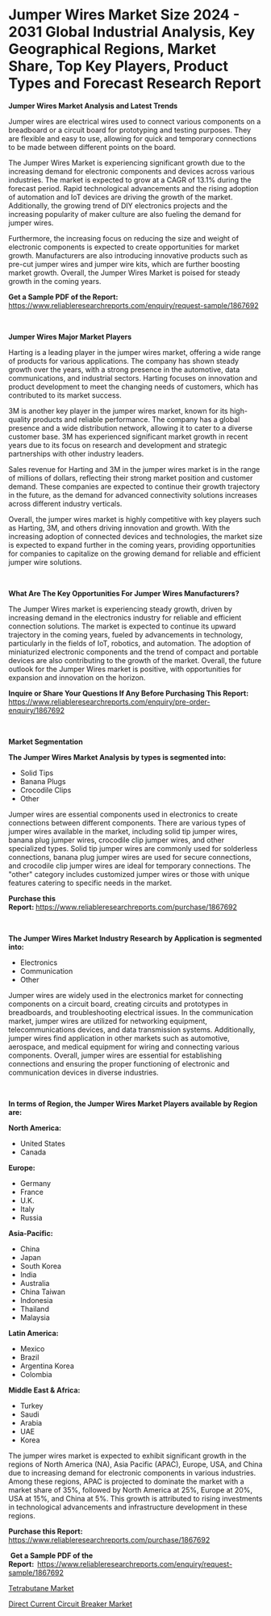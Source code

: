 <p><h1>Jumper Wires Market Size 2024 - 2031 Global Industrial Analysis, Key Geographical Regions, Market Share, Top Key Players, Product Types and Forecast Research Report</h1></p><p><strong>Jumper Wires Market Analysis and Latest Trends</strong></p>
<p><p>Jumper wires are electrical wires used to connect various components on a breadboard or a circuit board for prototyping and testing purposes. They are flexible and easy to use, allowing for quick and temporary connections to be made between different points on the board.</p><p>The Jumper Wires Market is experiencing significant growth due to the increasing demand for electronic components and devices across various industries. The market is expected to grow at a CAGR of 13.1% during the forecast period. Rapid technological advancements and the rising adoption of automation and IoT devices are driving the growth of the market. Additionally, the growing trend of DIY electronics projects and the increasing popularity of maker culture are also fueling the demand for jumper wires.</p><p>Furthermore, the increasing focus on reducing the size and weight of electronic components is expected to create opportunities for market growth. Manufacturers are also introducing innovative products such as pre-cut jumper wires and jumper wire kits, which are further boosting market growth. Overall, the Jumper Wires Market is poised for steady growth in the coming years.</p></p>
<p><strong>Get a Sample PDF of the Report:&nbsp;</strong> <a href="https://www.reliableresearchreports.com/enquiry/request-sample/1867692">https://www.reliableresearchreports.com/enquiry/request-sample/1867692</a></p>
<p>&nbsp;</p>
<p><strong>Jumper Wires Major Market Players</strong></p>
<p><p>Harting is a leading player in the jumper wires market, offering a wide range of products for various applications. The company has shown steady growth over the years, with a strong presence in the automotive, data communications, and industrial sectors. Harting focuses on innovation and product development to meet the changing needs of customers, which has contributed to its market success.</p><p>3M is another key player in the jumper wires market, known for its high-quality products and reliable performance. The company has a global presence and a wide distribution network, allowing it to cater to a diverse customer base. 3M has experienced significant market growth in recent years due to its focus on research and development and strategic partnerships with other industry leaders.</p><p>Sales revenue for Harting and 3M in the jumper wires market is in the range of millions of dollars, reflecting their strong market position and customer demand. These companies are expected to continue their growth trajectory in the future, as the demand for advanced connectivity solutions increases across different industry verticals.</p><p>Overall, the jumper wires market is highly competitive with key players such as Harting, 3M, and others driving innovation and growth. With the increasing adoption of connected devices and technologies, the market size is expected to expand further in the coming years, providing opportunities for companies to capitalize on the growing demand for reliable and efficient jumper wire solutions.</p></p>
<p>&nbsp;</p>
<p><strong>What Are The Key Opportunities For Jumper Wires Manufacturers?</strong></p>
<p><p>The Jumper Wires market is experiencing steady growth, driven by increasing demand in the electronics industry for reliable and efficient connection solutions. The market is expected to continue its upward trajectory in the coming years, fueled by advancements in technology, particularly in the fields of IoT, robotics, and automation. The adoption of miniaturized electronic components and the trend of compact and portable devices are also contributing to the growth of the market. Overall, the future outlook for the Jumper Wires market is positive, with opportunities for expansion and innovation on the horizon.</p></p>
<p><strong>Inquire or Share Your Questions If Any Before Purchasing This Report:</strong> <a href="https://www.reliableresearchreports.com/enquiry/pre-order-enquiry/1867692">https://www.reliableresearchreports.com/enquiry/pre-order-enquiry/1867692</a></p>
<p>&nbsp;</p>
<p><strong>Market Segmentation</strong></p>
<p><strong>The Jumper Wires Market Analysis by types is segmented into:</strong></p>
<p><ul><li>Solid Tips</li><li>Banana Plugs</li><li>Crocodile Clips</li><li>Other</li></ul></p>
<p><p>Jumper wires are essential components used in electronics to create connections between different components. There are various types of jumper wires available in the market, including solid tip jumper wires, banana plug jumper wires, crocodile clip jumper wires, and other specialized types. Solid tip jumper wires are commonly used for solderless connections, banana plug jumper wires are used for secure connections, and crocodile clip jumper wires are ideal for temporary connections. The "other" category includes customized jumper wires or those with unique features catering to specific needs in the market.</p></p>
<p><strong>Purchase this Report:&nbsp;</strong><a href="https://www.reliableresearchreports.com/purchase/1867692">https://www.reliableresearchreports.com/purchase/1867692</a></p>
<p>&nbsp;</p>
<p><strong>The Jumper Wires Market Industry Research by Application is segmented into:</strong></p>
<p><ul><li>Electronics</li><li>Communication</li><li>Other</li></ul></p>
<p><p>Jumper wires are widely used in the electronics market for connecting components on a circuit board, creating circuits and prototypes in breadboards, and troubleshooting electrical issues. In the communication market, jumper wires are utilized for networking equipment, telecommunications devices, and data transmission systems. Additionally, jumper wires find application in other markets such as automotive, aerospace, and medical equipment for wiring and connecting various components. Overall, jumper wires are essential for establishing connections and ensuring the proper functioning of electronic and communication devices in diverse industries.</p></p>
<p>&nbsp;</p>
<p><strong>In terms of Region, the Jumper Wires Market Players available by Region are:</strong></p>
<p>
    <p> <strong> North America: </strong>
        <ul>
            <li>United States</li>
            <li>Canada</li>
        </ul>
        </p> 
    <p> <strong> Europe: </strong>
        <ul>
            <li>Germany</li>
            <li>France</li>
            <li>U.K.</li>
            <li>Italy</li>
            <li>Russia</li>
        </ul>
        </p> 
    <p> <strong> Asia-Pacific: </strong>
        <ul>
            <li>China</li>
            <li>Japan</li>
            <li>South Korea</li>
            <li>India</li>
            <li>Australia</li>
            <li>China Taiwan</li>
            <li>Indonesia</li>
            <li>Thailand</li>
            <li>Malaysia</li>
        </ul>
        </p> 
    <p> <strong> Latin America: </strong>
        <ul>
            <li>Mexico</li>
            <li>Brazil</li>
            <li>Argentina Korea</li>
            <li>Colombia</li>
        </ul>
        </p> 
    <p> <strong> Middle East & Africa: </strong>
        <ul>
            <li>Turkey</li>
            <li>Saudi</li>
            <li>Arabia</li>
            <li>UAE</li>
            <li>Korea</li>
        </ul>
    </p>
    </p>
<p><p>The jumper wires market is expected to exhibit significant growth in the regions of North America (NA), Asia Pacific (APAC), Europe, USA, and China due to increasing demand for electronic components in various industries. Among these regions, APAC is projected to dominate the market with a market share of 35%, followed by North America at 25%, Europe at 20%, USA at 15%, and China at 5%. This growth is attributed to rising investments in technological advancements and infrastructure development in these regions.</p></p>
<p><strong>Purchase this Report: </strong><a href="https://www.reliableresearchreports.com/purchase/1867692">https://www.reliableresearchreports.com/purchase/1867692</a></p>
<p>&nbsp;<strong>Get a Sample PDF of the Report:&nbsp;&nbsp;</strong><a href="https://www.reliableresearchreports.com/enquiry/request-sample/1867692">https://www.reliableresearchreports.com/enquiry/request-sample/1867692</a></p>
<p><strong></strong></p>
<p><p><a href="https://chivalrous-flock-a86.notion.site/Tetrabutane-Market-Size-Growing-and-Forecasted-for-period-from-2024-2031-and-provides-complete-mar-94db696dd33b4bbcadeb32f856187cbf">Tetrabutane Market</a></p><p><a href="https://github.com/fiixsa/Market-Research-Report-List-2/blob/main/direct-current-circuit-breaker-market.md">Direct Current Circuit Breaker Market</a></p></p>
